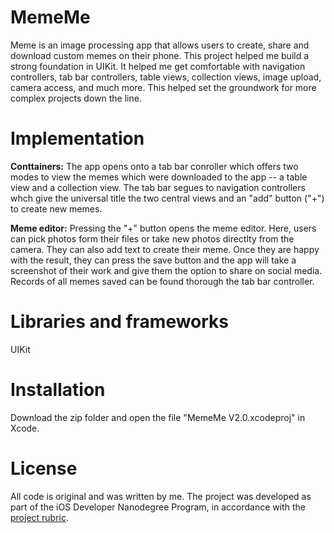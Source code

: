 # MemeMe

Meme is an image processing app that allows users to create, share and download custom memes on their phone. This project helped me build a strong foundation in UIKit. It helped me get comfortable with navigation controllers, tab bar controllers, table views, collection views, image upload, camera access, and much more. This helped set the groundwork for more complex projects down the line.

# Implementation

**Conttainers:** The app opens onto a tab bar conroller which offers two modes to view the memes which were downloaded to the app -- a table view and a collection view. The tab bar segues to navigation controllers whch give the universal title the two central views and an "add" button ("+") to create new memes.

**Meme editor:** Pressing the "+" button opens the meme editor. Here, users can pick photos form their files or take new photos directlty from the camera. They can also add text to create their meme. Once they are happy with the result, they can press the save button and the app will take a screenshot of their work and give them the option to share on social media. Records of all memes saved can be found thorough the tab bar controller.

# Libraries and frameworks
UIKit

# Installation
Download the zip folder and open the file "MemeMe V2.0.xcodeproj" in Xcode.

# License

All code is original and was written by me. The project was developed as part of the iOS Developer Nanodegree Program, in accordance with the [project rubric](https://docs.google.com/document/d/1G2onkzN_weWmiYErhQJw1lB9-zxM-2TQ0N5bNMAaI7I/pub).
